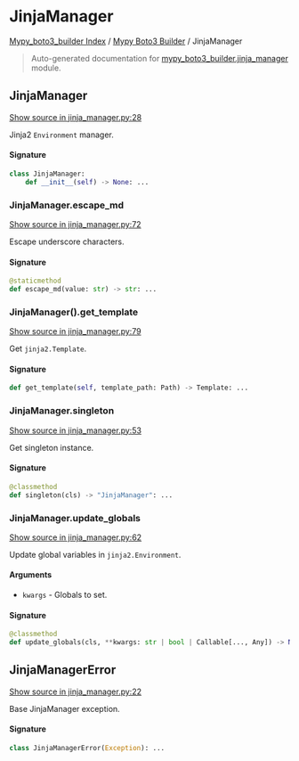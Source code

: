 # JinjaManager

[Mypy_boto3_builder Index](../README.md#mypy_boto3_builder-index) /
[Mypy Boto3 Builder](./index.md#mypy-boto3-builder) /
JinjaManager

> Auto-generated documentation for [mypy_boto3_builder.jinja_manager](https://github.com/youtype/mypy_boto3_builder/blob/main/mypy_boto3_builder/jinja_manager.py) module.

## JinjaManager

[Show source in jinja_manager.py:28](https://github.com/youtype/mypy_boto3_builder/blob/main/mypy_boto3_builder/jinja_manager.py#L28)

Jinja2 `Environment` manager.

#### Signature

```python
class JinjaManager:
    def __init__(self) -> None: ...
```

### JinjaManager.escape_md

[Show source in jinja_manager.py:72](https://github.com/youtype/mypy_boto3_builder/blob/main/mypy_boto3_builder/jinja_manager.py#L72)

Escape underscore characters.

#### Signature

```python
@staticmethod
def escape_md(value: str) -> str: ...
```

### JinjaManager().get_template

[Show source in jinja_manager.py:79](https://github.com/youtype/mypy_boto3_builder/blob/main/mypy_boto3_builder/jinja_manager.py#L79)

Get `jinja2.Template`.

#### Signature

```python
def get_template(self, template_path: Path) -> Template: ...
```

### JinjaManager.singleton

[Show source in jinja_manager.py:53](https://github.com/youtype/mypy_boto3_builder/blob/main/mypy_boto3_builder/jinja_manager.py#L53)

Get singleton instance.

#### Signature

```python
@classmethod
def singleton(cls) -> "JinjaManager": ...
```

### JinjaManager.update_globals

[Show source in jinja_manager.py:62](https://github.com/youtype/mypy_boto3_builder/blob/main/mypy_boto3_builder/jinja_manager.py#L62)

Update global variables in `jinja2.Environment`.

#### Arguments

- `kwargs` - Globals to set.

#### Signature

```python
@classmethod
def update_globals(cls, **kwargs: str | bool | Callable[..., Any]) -> None: ...
```



## JinjaManagerError

[Show source in jinja_manager.py:22](https://github.com/youtype/mypy_boto3_builder/blob/main/mypy_boto3_builder/jinja_manager.py#L22)

Base JinjaManager exception.

#### Signature

```python
class JinjaManagerError(Exception): ...
```
